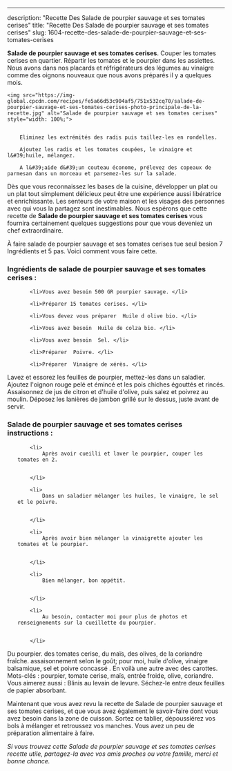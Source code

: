 ---
description: "Recette Des Salade de pourpier sauvage et ses tomates cerises"
title: "Recette Des Salade de pourpier sauvage et ses tomates cerises"
slug: 1604-recette-des-salade-de-pourpier-sauvage-et-ses-tomates-cerises

<p>
	<strong>Salade de pourpier sauvage et ses tomates cerises</strong>. 
	Couper les tomates cerises en quartier. Répartir les tomates et le pourpier dans les assiettes. Nous avons dans nos placards et réfrigérateurs des légumes au vinaigre comme des oignons nouveaux que nous avons préparés il y a quelques mois.
</p>
<p>
	
	<img src="https://img-global.cpcdn.com/recipes/fe5a66d53c904af5/751x532cq70/salade-de-pourpier-sauvage-et-ses-tomates-cerises-photo-principale-de-la-recette.jpg" alt="Salade de pourpier sauvage et ses tomates cerises" style="width: 100%;">
	
	
		Eliminez les extrémités des radis puis taillez-les en rondelles.
	
		Ajoutez les radis et les tomates coupées, le vinaigre et l&#39;huile, mélangez.
	
		A l&#39;aide d&#39;un couteau économe, prélevez des copeaux de parmesan dans un morceau et parsemez-les sur la salade.
	
</p>

Dès que vous reconnaissez les bases de la cuisine, développer un plat ou un plat tout simplement délicieux peut être une expérience aussi libératrice et enrichissante. Les senteurs de votre maison et les visages des personnes avec qui vous la partagez sont inestimables. Nous espérons que cette recette de <strong> Salade de pourpier sauvage et ses tomates cerises </strong> vous fournira certainement quelques suggestions pour que vous deveniez un chef extraordinaire.

<!--inarticleads1-->

À faire salade de pourpier sauvage et ses tomates cerises tue seul besion 7 Ingrédients et 5 pas. Voici comment vous faire cette.

<h3>Ingrédients de salade de pourpier sauvage et ses tomates cerises :</h3>

<ol>
	
		<li>Vous avez besoin 500 GR pourpier sauvage. </li>
	
		<li>Préparer 15 tomates cerises. </li>
	
		<li>Vous devez vous préparer  Huile d olive bio. </li>
	
		<li>Vous avez besoin  Huile de colza bio. </li>
	
		<li>Vous avez besoin  Sel. </li>
	
		<li>Préparer  Poivre. </li>
	
		<li>Préparer  Vinaigre de xérès. </li>
	
</ol>

Lavez et essorez les feuilles de pourpier, mettez-les dans un saladier. Ajoutez l&#39;oignon rouge pelé et émincé et les pois chiches égouttés et rincés. Assaisonnez de jus de citron et d&#39;huile d&#39;olive, puis salez et poivrez au moulin. Déposez les lanières de jambon grillé sur le dessus, juste avant de servir. 

<!--inarticleads2-->

<h3>Salade de pourpier sauvage et ses tomates cerises instructions :</h3>

<ol>
	
		<li>
			Après avoir cueilli et laver le pourpier, couper les tomates en 2.
			
			
		</li>
	
		<li>
			Dans un saladier mélanger les huiles, le vinaigre, le sel et le poivre.
			
			
		</li>
	
		<li>
			Après avoir bien mélanger la vinaigrette ajouter les tomates et le pourpier.
			
			
		</li>
	
		<li>
			Bien mélanger, bon appétit.
			
			
		</li>
	
		<li>
			Au besoin, contacter moi pour plus de photos et renseignements sur la cueillette du pourpier.
			
			
		</li>
	
</ol>

Du pourpier. des tomates cerise, du maïs, des olives, de la coriandre fraîche. assaisonnement selon le goût; pour moi, huile d&#39;olive, vinaigre balsamique, sel et poivre concassé . En voilà une autre avec des carottes. Mots-clés : pourpier, tomate cerise, maïs, entrée froide, olive, coriandre. Vous aimerez aussi : Blinis au levain de levure. Séchez-le entre deux feuilles de papier absorbant. 

<!--inarticleads1-->

<p>
Maintenant que vous avez revu la recette de Salade de pourpier sauvage et ses tomates cerises, et que vous avez également le savoir-faire dont vous avez besoin dans la zone de cuisson. Sortez ce tablier, dépoussiérez vos bols à mélanger et retroussez vos manches. Vous avez un peu de préparation alimentaire à faire.
</p>

<p>
<i>Si vous trouvez cette Salade de pourpier sauvage et ses tomates cerises recette utile, partagez-la avec vos amis proches ou votre famille, merci et bonne chance.</i>
</p>

